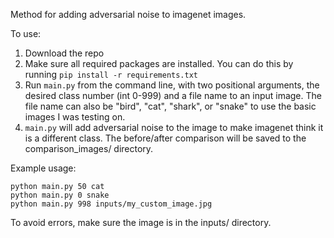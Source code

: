 Method for adding adversarial noise to imagenet images.

To use: 
1. Download the repo
2. Make sure all required packages are installed. You can do this by running `pip install -r requirements.txt`
3. Run `main.py` from the command line, with two positional arguments, the desired class number (int 0-999) and a file name to an input image. The file name can also be "bird", "cat", "shark", or "snake" to use the basic images I was testing on. 
4. `main.py` will add adversarial noise to the image to make imagenet think it is a different class. The before/after comparison will be saved to the comparison_images/ directory.


Example usage: 

```
python main.py 50 cat
python main.py 0 snake
python main.py 998 inputs/my_custom_image.jpg
```

To avoid errors, make sure the image is in the inputs/ directory.